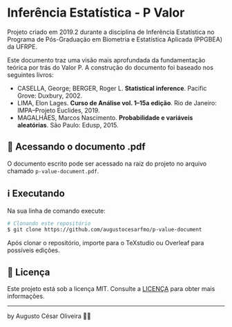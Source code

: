 # Inferência Estatística - P Valor

Projeto criado em 2019.2 durante a disciplina de Inferência Estatística no Programa de Pós-Graduação em Biometria e Estatística Aplicada (PPGBEA) da UFRPE.

Este documento traz uma visão mais aprofundada da fundamentação teórica por trás do Valor P. A construção do documento foi baseado nos seguintes livros:

- CASELLA, George; BERGER, Roger L. **Statistical inference**. Pacific Grove: Duxbury, 2002.
- LIMA, Elon Lages. **Curso de Análise vol. 1–15a edição**. Rio de Janeiro: IMPA–Projeto Euclides, 2019.
- MAGALHÃES, Marcos Nascimento. **Probabilidade e variáveis aleatórias**. São Paulo: Edusp, 2015.

## 📑 Acessando o documento .pdf

O documento escrito pode ser acessado na raiz do projeto no arquivo chamado `p-value-document.pdf`.

## ℹ️ Executando

Na sua linha de comando execute:

```bash
# Clonando este repositório
$ git clone https://github.com/augustocesarfmo/p-value-document
```

Após clonar o repositório, importe para o TeXstudio ou Overleaf para possíveis edições.

## 📝 Licença

Este projeto está sob a licença MIT. Consulte a [LICENÇA](https://github.com/fradeneto/devradar-mobile/blob/master/LICENSE) para obter mais informações.

---

by Augusto César Oliveira 👐🏼

[nodejs]: https://nodejs.org/
[yarn]: https://yarnpkg.com/
[vc]: https://code.visualstudio.com/
